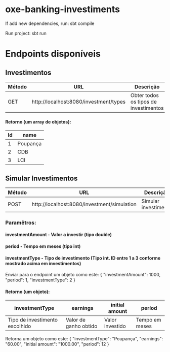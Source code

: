 # oxe-banking-investiments

If add new dependencies, run:
sbt compile

Run project:
sbt run

# Endpoints disponíveis

 ## Investimentos
 
| Método | URL                                               |             Descrição                    |     Paramêtros       |    
|--------|---------------------------------------------------|------------------------------------------|----------------------|
| GET    | http://localhost:8080/investment/types            | Obter todos os tipos de investimentos    | Nenhum               |


#### Retorno (um array de objetos):
| Id | name      |         
|----|-----------|
| 1  | Poupança  | 
| 2  | CDB       | 
| 3  | LCI       | 


 ## Simular Investimentos

| Método | URL                                               |             Descrição                    |     Paramêtros       |
|--------|---------------------------------------------------|------------------------------------------|----------------------|
| POST   | http://localhost:8080/investment/simulation       | Simular investimento                     |       Abaixo         |

### Paramêtros:
#### investmentAmount - Valor a investir (tipo double)
#### period - Tempo em meses (tipo int)
#### investmentType - Tipo de investimento (Tipo int. ID entre 1 a 3 conforme mostrado acima em investimentos)

Enviar para o endpoint um objeto como este:
{
    "investmentAmount": 1000,
    "period": 1,
    "investmentType": 2
}

#### Retorno (um objeto):
| investmentType                  | earnings              |  initial amount      | períod         |           
|---------------------------------|-----------------------|----------------------|----------------|
| Tipo de investimento escolhido  | Valor de ganho obtido | Valor investido      | Tempo em meses |

Retorna um objeto como este:
{
    "investmentType": "Poupança",
    "earnings": "60.00",
    "initial amount": "1000.00",
    "period": 12
}

